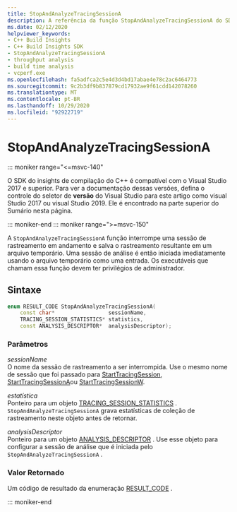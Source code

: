 ```yaml
---
title: StopAndAnalyzeTracingSessionA
description: A referência da função StopAndAnalyzeTracingSessionA do SDK do insights de compilação do C++.
ms.date: 02/12/2020
helpviewer_keywords:
- C++ Build Insights
- C++ Build Insights SDK
- StopAndAnalyzeTracingSessionA
- throughput analysis
- build time analysis
- vcperf.exe
ms.openlocfilehash: fa5adfca2c5e4d3d4bd17abae4e78c2ac6464773
ms.sourcegitcommit: 9c2b3df9b837879cd17932ae9f61cdd142078260
ms.translationtype: MT
ms.contentlocale: pt-BR
ms.lasthandoff: 10/29/2020
ms.locfileid: "92922719"
---
```

# <a name="stopandanalyzetracingsessiona"></a>StopAndAnalyzeTracingSessionA

::: moniker range="<=msvc-140"

O SDK do insights de compilação do C++ é compatível com o Visual Studio 2017 e superior. Para ver a documentação dessas versões, defina o controle do seletor de **versão** do Visual Studio para este artigo como visual Studio 2017 ou visual Studio 2019. Ele é encontrado na parte superior do Sumário nesta página.

::: moniker-end
::: moniker range=">=msvc-150"

A `StopAndAnalyzeTracingSessionA` função interrompe uma sessão de rastreamento em andamento e salva o rastreamento resultante em um arquivo temporário. Uma sessão de análise é então iniciada imediatamente usando o arquivo temporário como uma entrada. Os executáveis que chamam essa função devem ter privilégios de administrador.

## <a name="syntax"></a>Sintaxe

```cpp
enum RESULT_CODE StopAndAnalyzeTracingSessionA(
    const char*                 sessionName,
    TRACING_SESSION_STATISTICS* statistics,
    const ANALYSIS_DESCRIPTOR*  analysisDescriptor);
```

### <a name="parameters"></a>Parâmetros

*sessionName*\
O nome da sessão de rastreamento a ser interrompida. Use o mesmo nome de sessão que foi passado para [StartTracingSession](start-tracing-session.md), [StartTracingSessionA](start-tracing-session-a.md)ou [StartTracingSessionW](start-tracing-session-w.md).

*estatística*\
Ponteiro para um objeto [TRACING_SESSION_STATISTICS](../other-types/tracing-session-statistics-struct.md) . `StopAndAnalyzeTracingSessionA` grava estatísticas de coleção de rastreamento neste objeto antes de retornar.

*analysisDescriptor*\
Ponteiro para um objeto [ANALYSIS_DESCRIPTOR](../other-types/analysis-descriptor-struct.md) . Use esse objeto para configurar a sessão de análise que é iniciada pelo `StopAndAnalyzeTracingSessionA` .

### <a name="return-value"></a>Valor Retornado

Um código de resultado da enumeração [RESULT_CODE](../other-types/result-code-enum.md) .

::: moniker-end
